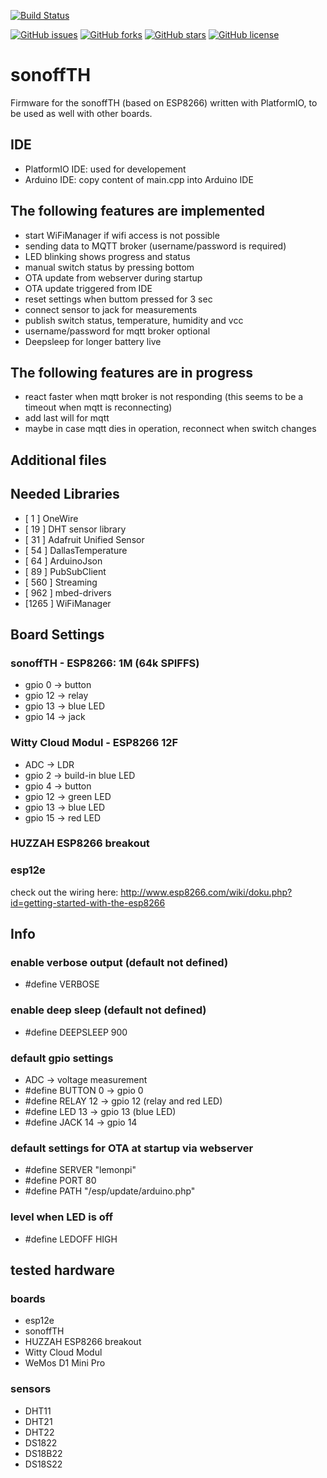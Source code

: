 [![Build Status](https://travis-ci.org/jipp/sonoffTH.svg?branch=master)](https://travis-ci.org/jipp/sonoffTH)

[![GitHub issues](https://img.shields.io/github/issues/jipp/sonoffTH.svg)](https://github.com/jipp/sonoffTH/issues)
[![GitHub forks](https://img.shields.io/github/forks/jipp/sonoffTH.svg)](https://github.com/jipp/sonoffTH/network)
[![GitHub stars](https://img.shields.io/github/stars/jipp/sonoffTH.svg)](https://github.com/jipp/sonoffTH/stargazers)
[![GitHub license](https://img.shields.io/badge/license-MIT-blue.svg)](https://raw.githubusercontent.com/jipp/sonoffTH/master/LICENSE)

# sonoffTH
Firmware for the sonoffTH (based on ESP8266) written with PlatformIO, to be used as well with other boards.

## IDE
* PlatformIO IDE: used for developement
* Arduino IDE: copy content of main.cpp into Arduino IDE

## The following features are implemented
* start WiFiManager if wifi access is not possible
* sending data to MQTT broker (username/password is required)
* LED blinking shows progress and status
* manual switch status by pressing bottom
* OTA update from webserver during startup
* OTA update triggered from IDE
* reset settings when buttom pressed for 3 sec
* connect sensor to jack for measurements
* publish switch status, temperature, humidity and vcc
* username/password for mqtt broker optional
* Deepsleep for longer battery live

## The following features are in progress
* react faster when mqtt broker is not responding (this seems to be a timeout when mqtt is reconnecting)
* add last will for mqtt
* maybe in case mqtt dies in operation, reconnect when switch changes

## Additional files

## Needed Libraries
* [  1  ] OneWire
* [ 19  ] DHT sensor library
* [ 31  ] Adafruit Unified Sensor
* [ 54  ] DallasTemperature
* [ 64  ] ArduinoJson
* [ 89  ] PubSubClient
* [ 560 ] Streaming
* [ 962 ] mbed-drivers
* [1265 ] WiFiManager

## Board Settings
### sonoffTH - ESP8266: 1M (64k SPIFFS)
* gpio 0  -> button
* gpio 12 -> relay
* gpio 13 -> blue LED
* gpio 14 -> jack

### Witty Cloud Modul - ESP8266 12F
* ADC     -> LDR
* gpio 2  -> build-in blue LED
* gpio 4  -> button
* gpio 12 -> green LED
* gpio 13 -> blue LED
* gpio 15 -> red LED

### HUZZAH ESP8266 breakout

### esp12e
check out the wiring here:
http://www.esp8266.com/wiki/doku.php?id=getting-started-with-the-esp8266

## Info
### enable verbose output (default not defined)
* #define VERBOSE

### enable deep sleep (default not defined)
* #define DEEPSLEEP 900

### default gpio settings
* ADC -> voltage measurement
* #define BUTTON  0   -> gpio 0
* #define RELAY   12  -> gpio 12 (relay and red LED)
* #define LED     13  -> gpio 13 (blue LED)
* #define JACK    14  -> gpio 14

### default settings for OTA at startup via webserver
* #define SERVER  "lemonpi"
* #define PORT    80
* #define PATH    "/esp/update/arduino.php"

### level when LED is off
* #define LEDOFF  HIGH

## tested hardware
### boards
* esp12e
* sonoffTH
* HUZZAH ESP8266 breakout
* Witty Cloud Modul
* WeMos D1 Mini Pro

### sensors
* DHT11
* DHT21
* DHT22
* DS1822
* DS18B22
* DS18S22

